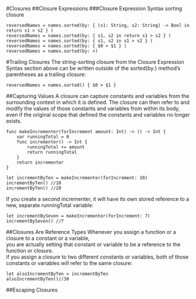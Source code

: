 #Closures
##Closure Expressions
###Closure Expression Syntax
sorting closure
```
reversedNames = names.sorted(by: { (s1: String, s2: String) -> Bool in return s1 > s2 } )
reversedNames = names.sorted(by: { s1, s2 in return s1 > s2 } )
reversedNames = names.sorted(by: { s1, s2 in s1 > s2 } )
reversedNames = names.sorted(by: { $0 > $1 } )
reversedNames = names.sorted(by: >)
```


#Trailing Closures
The string-sorting closure from the Closure Expression Syntax
section above can be written outside of the sorted(by:) method’s parentheses as a trailing closure:
```
reversedNames = names.sorted() { $0 > $1 }
```


##Capturing Values
A closure can capture constants and variables from the surrounding context in which it is defined. The closure can then refer to and modify the values of those constants and variables from within its body,
even if the original scope that defined the constants and variables no longer exists.


```
func makeIncrementer(forIncrement amount: Int) -> () -> Int {
    var runningTotal = 0
    func incrementer() -> Int {
        runningTotal += amount
        return runningTotal
    }
    return incrementer
}

let incrementByTen = makeIncrementer(forIncrement: 10)
incrementByTen() //10
incrementByTen() //20
```
If you create a second incrementer, it will have its own stored reference to a new, separate runningTotal variable:
```
let incrementBySeven = makeIncrementer(forIncrement: 7)
incrementBySeven() //7
```


##Closures Are Reference Types
Whenever you assign a function or a closure to a constant or a variable,  
you are actually setting that constant or variable to be a reference to the function or closure.  
if you assign a closure to two different constants or variables, both of those constants or variables will refer to the same closure:
```
let alsoIncrementByTen = incrementByTen
alsoIncrementByTen()//30
```
##Escaping Closures
